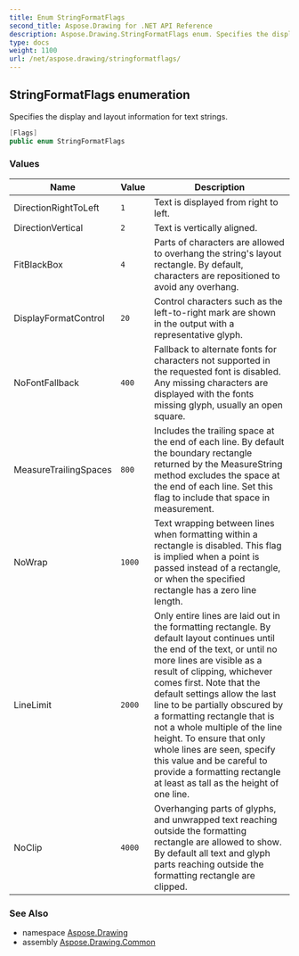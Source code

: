 ```yaml
---
title: Enum StringFormatFlags
second_title: Aspose.Drawing for .NET API Reference
description: Aspose.Drawing.StringFormatFlags enum. Specifies the display and layout information for text strings
type: docs
weight: 1100
url: /net/aspose.drawing/stringformatflags/
---
```

## StringFormatFlags enumeration

Specifies the display and layout information for text strings.

```csharp
[Flags]
public enum StringFormatFlags
```

### Values

| Name | Value | Description |
| --- | --- | --- |
| DirectionRightToLeft | `1` | Text is displayed from right to left. |
| DirectionVertical | `2` | Text is vertically aligned. |
| FitBlackBox | `4` | Parts of characters are allowed to overhang the string's layout rectangle. By default, characters are repositioned to avoid any overhang. |
| DisplayFormatControl | `20` | Control characters such as the left-to-right mark are shown in the output with a representative glyph. |
| NoFontFallback | `400` | Fallback to alternate fonts for characters not supported in the requested font is disabled. Any missing characters are displayed with the fonts missing glyph, usually an open square. |
| MeasureTrailingSpaces | `800` | Includes the trailing space at the end of each line. By default the boundary rectangle returned by the MeasureString method excludes the space at the end of each line. Set this flag to include that space in measurement. |
| NoWrap | `1000` | Text wrapping between lines when formatting within a rectangle is disabled. This flag is implied when a point is passed instead of a rectangle, or when the specified rectangle has a zero line length. |
| LineLimit | `2000` | Only entire lines are laid out in the formatting rectangle. By default layout continues until the end of the text, or until no more lines are visible as a result of clipping, whichever comes first. Note that the default settings allow the last line to be partially obscured by a formatting rectangle that is not a whole multiple of the line height. To ensure that only whole lines are seen, specify this value and be careful to provide a formatting rectangle at least as tall as the height of one line. |
| NoClip | `4000` | Overhanging parts of glyphs, and unwrapped text reaching outside the formatting rectangle are allowed to show. By default all text and glyph parts reaching outside the formatting rectangle are clipped. |

### See Also

* namespace [Aspose.Drawing](../../aspose.drawing/)
* assembly [Aspose.Drawing.Common](../../)


